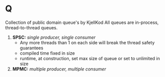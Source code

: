# Q
Collection of public domain queue's by KjellKod
All queues are in-process, thread-to-thread queues. 

1. **SPSC:** *single producer, single consumer* 
    - Any more threads than 1 on each side will break the thread safety guarantees
    - compiled time fixed in size
    - runtime, at construction, set max size of queue or set to unlimited in size
2. **MPMC:** *multiple producer, multiple consumer*









